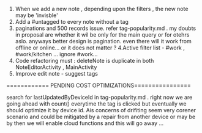 1. When we add a new note , depending upon the filters , the new note may be 'invisble'
2. Add a #untagged to every note without a tag
3. paginations and 500 records issue. refer tag-popularity.md . my doubts in proposal are whether it wil be only for the main query or for otehrs aslo. anyways better design is pagination. even there will it work from offline or online... or it does not matter ?
4.Active filter list - #work , #work/kitchen ... ignore #work... 
5. Code refactoring must : deleteNote is duplicate in both NoteEditorActivity , MainActivity
6. Improve edit note - suggest tags




============ PENDING COST OPTIMIZATIONS================

search for lastUpdatedByDeviceId in tag-popularity.md . right now we are going ahead with count() everytime the tag is clicked but eventually we should optimize it by device id. Ais concerns of drifiting seem very corener scenario and could be mitigated by a repair from another device or  may be by then we will enable cloud functions and this will go away ... 
